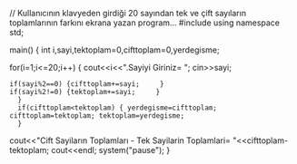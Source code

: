 //		Kullanıcının klavyeden girdiği 20 sayından tek ve çift sayıların toplamlarının farkını ekrana yazan program...
#include<iostream>
using namespace std;

main()
{
  int i,sayi,tektoplam=0,cifttoplam=0,yerdegisme; 
  
  for(i=1;i<=20;i++)
  {
  	cout<<i<<".Sayiyi Giriniz= "; cin>>sayi;
  	
  	if(sayi%2==0) {cifttoplam+=sayi;     }
  	if(sayi%2!=0) {tektoplam+=sayi;     }
	  }
	  if(cifttoplam<tektoplam) { yerdegisme=cifttoplam;  cifttoplam=tektoplam; tektoplam=yerdegisme;
	  }
  cout<<"Cift Sayiların Toplamları - Tek Sayilarin Toplamlari=  "<<cifttoplam-tektoplam;
  cout<<endl;
  system("pause");
}
